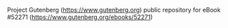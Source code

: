 Project Gutenberg (https://www.gutenberg.org) public repository for
eBook #52271 (https://www.gutenberg.org/ebooks/52271)
